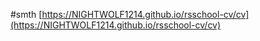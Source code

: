 #smth
[https://NIGHTWOLF1214.github.io/rsschool-cv/cv](https://NIGHTWOLF1214.github.io/rsschool-cv/cv)
